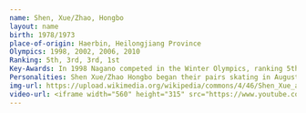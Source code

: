 ```yaml
---
name: Shen, Xue/Zhao, Hongbo
layout: name
birth: 1978/1973
place-of-origin: Haerbin, Heilongjiang Province
Olympics: 1998, 2002, 2006, 2010
Ranking: 5th, 3rd, 3rd, 1st
Key-Awards: In 1998 Nagano competed in the Winter Olympics, ranking 5th. Bronze medal at the Winter Olympics in 2002. 2nd place at the 1999, 2000, 2004 World Championships. 2001, 3rd place at the World Championships. Champion at the World Championships in 2002, 2003. Bronze medal at the Winter Olympic Games in 2006 and World Figure Skating Grand Final Pairs Champion. 2010, Winter Olympic Champion (first Olympic figure skating champion in China's history)）
Personalities: Shen Xue/Zhao Hongbo began their pairs skating in August 1992. Shen and Zhao won the Olympic gold medal in 2010, truncating almost half a century of Russian dominance in the Olympic figure skating pairs event. The pair's technique is characterised by difficult movements, but their artistic expression is slightly lacking, which has seen them miss out on a number of titles at world competitions. To make up for this, Shen Xue and Zhao Hongbo have travelled to Europe and the United States to train and have been guided by foreign experts in their artistic expression. In addition, their “throw quad jump" is one of the most difficult in the world.
img-url: https://upload.wikimedia.org/wikipedia/commons/4/46/Shen_Xue_and_Zhao_Hongbo.jpg
video-url: <iframe width="560" height="315" src="https://www.youtube.com/embed/5TFHsAKYGzo" title="YouTube video player" frameborder="0" allow="accelerometer; autoplay; clipboard-write; encrypted-media; gyroscope; picture-in-picture" allowfullscreen></iframe>
---
```

